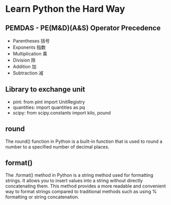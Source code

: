 # Learn Python the Hard Way
## PEMDAS - PE(M&D)(A&S) Operator Precedence
- Parentheses 括号
- Exponents 指数
- Multiplication 乘
- Division 除
- Addition 加
- Subtraction 减
## Library to exchange unit
- pint: from pint import UnitRegistry
- quantities: import quantities as pq
- scipy: from scipy.constants import kilo, pound
## round
The round() function in Python is a built-in function that is used to round a number to a specified number of decimal places.
## format()
The .format() method in Python is a string method used for formatting strings. It allows you to insert values into a string without directly concatenating them. This method provides a more readable and convenient way to format strings compared to traditional methods such as using % formatting or string concatenation.
